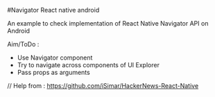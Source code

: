 #Navigator React native android

An example to check implementation of React Native Navigator API on Android

Aim/ToDo :

- Use Navigator component
- Try to navigate across components of UI Explorer
- Pass props as arguments

// Help from : https://github.com/iSimar/HackerNews-React-Native